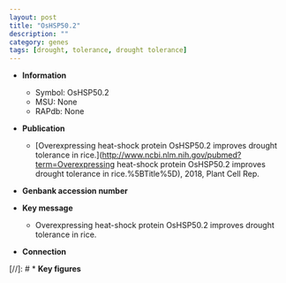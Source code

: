 ```yaml
---
layout: post
title: "OsHSP50.2"
description: ""
category: genes
tags: [drought, tolerance, drought tolerance]
---
```


* **Information**  
    + Symbol: OsHSP50.2  
    + MSU: None  
    + RAPdb: None  

* **Publication**  
    + [Overexpressing heat-shock protein OsHSP50.2 improves drought tolerance in rice.](http://www.ncbi.nlm.nih.gov/pubmed?term=Overexpressing heat-shock protein OsHSP50.2 improves drought tolerance in rice.%5BTitle%5D), 2018, Plant Cell Rep.

* **Genbank accession number**  

* **Key message**  
    + Overexpressing heat-shock protein OsHSP50.2 improves drought tolerance in rice.

* **Connection**  

[//]: # * **Key figures**  


